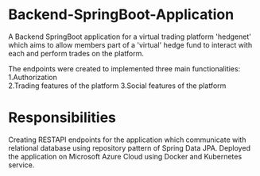 # Backend-SpringBoot-Application
A Backend SpringBoot application for a virtual trading platform 'hedgenet' which aims to allow members part of a 'virtual' hedge fund to interact with each and perform trades on the platform.

The endpoints were created to implemented three main functionalities: <br />
1.Authorization <br />
2.Trading features of the platform
3.Social features of the platform

# Responsibilities
Creating RESTAPI endpoints for the application which communicate with relational database using repository pattern of Spring Data JPA. Deployed the application on Microsoft Azure Cloud using Docker and Kubernetes service.


